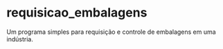 # requisicao_embalagens
Um programa simples para requisição e controle de embalagens em uma indústria.
